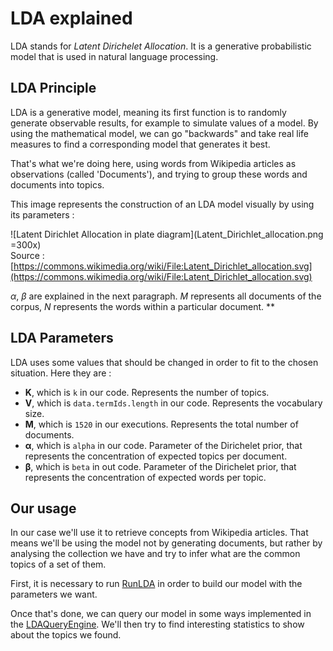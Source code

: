 # LDA explained

LDA stands for *Latent Dirichelet Allocation*.
It is a generative probabilistic model that is used in natural language processing.

## LDA Principle
LDA is a generative model, meaning its first function is to randomly generate observable results, for example to simulate values of a model.
By using the mathematical model, we can go "backwards" and take real life measures to find a corresponding model that generates it best.

That's what we're doing here, using words from Wikipedia articles as observations (called 'Documents'), and trying to group these words and documents into topics.

This image represents the construction of an LDA model visually by using its parameters :

![Latent Dirichlet Allocation in plate diagram](Latent_Dirichlet_allocation.png =300x)  
Source : [https://commons.wikimedia.org/wiki/File:Latent_Dirichlet_allocation.svg](https://commons.wikimedia.org/wiki/File:Latent_Dirichlet_allocation.svg)

*α*, *β* are explained in the next paragraph. *M* represents all documents of the corpus, *N* represents the words within a particular document. **

## LDA Parameters
LDA uses some values that should be changed in order to fit to the chosen situation.
Here they are :

- **K**, which is `k` in our code. Represents the number of topics.
- **V**, which is `data.termIds.length` in our code. Represents the vocabulary size.
- **M**, which is `1520` in our executions. Represents the total number of documents.
- **α**, which is `alpha` in our code. Parameter of the Dirichelet prior, that represents the concentration of expected topics per document.
- **β**, which is `beta` in out code. Parameter of the Dirichelet prior, that represents the concentration of expected words per topic.

## Our usage
In our case we'll use it to retrieve concepts from Wikipedia articles.
That means we'll be using the model not by generating documents, but rather by analysing the collection we have and try to infer what are the common topics of a set of them.

First, it is necessary to run [RunLDA](mllib/RunLDA.scala) in order to build our model with the parameters we want.

Once that's done, we can query our model in some ways implemented in the [LDAQueryEngine](mllib/LDAQueryEngine.scala). We'll then try to find interesting statistics to show about the topics we found.